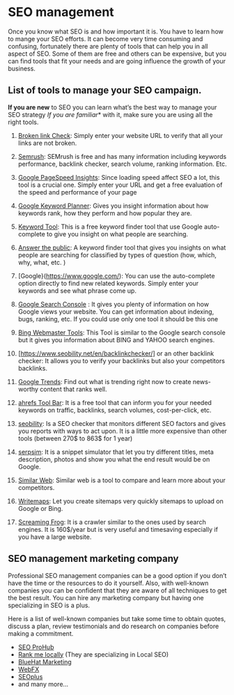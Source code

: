 # SEO management

Once you know what SEO is and how important it is. You have to learn how to mange your SEO efforts. It can become very time consuming and confusing, fortunately there are plenty of tools that can help you in all aspect of SEO. Some of them are free and others can be expensive, but you can find tools that fit your needs and are going influence the growth of your business. 

## List of tools to manage your SEO campaign.
**If you are new** to SEO you can learn what’s the best way to manage your SEO strategy
*If you are familiar** with it, make sure you are using all the right tools. 

1. [Broken link Check](https://www.brokenlinkcheck.com/): Simply enter your website URL to verify that all your links are not broken. 

2. [Semrush](https://www.semrush.com/lp/seo-tools/en/?kw=seo%20management%20tool&cmp=CA_SRCH_SEO_Tools_EN&label=seo_tool&Network=g&Device=c&utm_content=254981038476&kwid=aud-296306606820:kwd-300885991600&cmpid=1075960706&gclid=Cj0KCQjwm9D0BRCMARIsAIfvfIai3HZVGBlj12_8Zq_mlqa3JLAiv-ugynKGbojIrbAtGBZ3vKcLRo8aAoXPEALw_wcB): SEMrush is free and has many information including keywords performance, backlink checker, search volume, ranking information. Etc. 

3. [Google PageSpeed Insights](https://chrome.google.com/webstore/detail/google-pagespeed-insights/edbkhhpodjkbgenodomhfoldapghpddk?hl=en): Since loading speed affect SEO a lot, this tool is a crucial one. Simply enter your URL and get a free evaluation of the speed and performance of your page

4. [Google Keyword Planner]( https://support.google.com/google-ads/answer/7337243?hl=en): Gives you insight information about how keywords rank, how they perform and how popular they are. 

5. [Keyword Tool](https://keywordtool.io/): This is a free keyword finder tool that use Google auto-complete to give you insight on what people are searching. 

6. [Answer the public](https://answerthepublic.com/): A keyword finder tool that gives you insights on what people are searching for classified by types of question (how, which, why, what, etc. )

7. [Google}(https://www.google.com/): You can use the auto-complete option directly to find new related keywords. Simply enter your keywords and see what phrase come up.

8. [Google Search Console]( https://search.google.com/search-console/about) : It gives you plenty of information on how Google views your website. You can get information about indexing, bugs, ranking, etc. If you could use only one tool it should be this one

9. [Bing Webmaster Tools]( https://www.bing.com/toolbox/webmaster): This Tool is similar to the Google search console but it gives you information about BING and YAHOO search engines. 

10. [https://www.seobility.net/en/backlinkchecker/] or an other backlink checker: It allows you to verify your backlinks but also your competitors backlinks. 

11. [Google Trends]( https://trends.google.com/trends/?geo=US): Find out what is trending right now to create news-worthy content that ranks well. 

12. [ahrefs Tool Bar](https://ahrefs.com/seo-toolbar): It is a free tool that can inform you for your needed keywords on traffic, backlinks, search volumes, cost-per-click, etc. 

13. [seobility](https://www.seobility.net/en/seocheck/): Is a SEO checker that monitors different SEO factors and gives you reports with ways to act upon. It is a little more expensive than other tools (between 270$ to 863$ for 1 year)

14. [serpsim](https://serpsim.com/): It is a snippet simulator that let you try different titles, meta description, photos and show you what the end result would be on Google. 

15. [Similar Web](https://www.similarweb.com/): Similar web is a tool to compare and learn more about your competitors.

16. [Writemaps](https://writemaps.com/): Let you create sitemaps very quickly sitemaps to upload on Google or Bing. 

17. [Screaming Frog](https://www.screamingfrog.co.uk/seo-spider/): It is a crawler similar to the ones used by search engines. It is 160$/year but is very useful and timesaving especially if you have a large website. 

## SEO management marketing company 

Professional SEO management companies can be a good option if you don’t have the time or the resources to do it yourself. Also, with well-known companies you can be confident that they are aware of all techniques to get the best result. You can hire any marketing company but having one specializing in SEO is a plus. 

Here is a list of well-known companies but take some time to obtain quotes, discuss a plan, review testimonials and do research on companies before making a commitment. 
- [SEO ProHub](https://seoprohub.com/seo?keyword=seo&matchtype=p&gclid=Cj0KCQjwm9D0BRCMARIsAIfvfIYwmx-yKUMxR7ke3RIKuzbiqvG0Taphg5wXkaLCO_QDDWxvTpaDfbQaAplhEALw_wcB)
- [Rank me locally](https://rankmelocally.com/lp/search-engine-optimization/?keyword=seo&matchtype=p&creative=405380795264&gclid=Cj0KCQjwm9D0BRCMARIsAIfvfIaPODgw2IEdiXxvGTdsF_AkNoHS-aCdfOUE0CE4Cnuyxqo2suS81IwaAuAwEALw_wcB) (They are specializing in Local SEO)
- [BlueHat Marketing]( https://bluehatmarketing.com/seo-services/)
- [WebFX]( https://www.webfx.com/seo-services.html)
- [SEOplus]( https://www.seoplus.ca/)
- and many more… 
